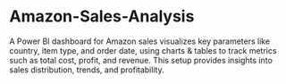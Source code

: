 # Amazon-Sales-Analysis
A Power BI dashboard for Amazon sales visualizes key parameters like country, item type, and order date, using charts &amp; tables to track metrics such as total cost, profit, and revenue. This setup provides insights into sales distribution, trends, and profitability.
